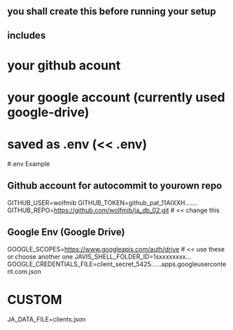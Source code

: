## you shall create this before running your setup
## includes
# your github acount
# your google account (currently used google-drive)
# saved as .env (<< .env)


#.env Example
## Github account for autocommit to yourown repo
GITHUB_USER=wolfmib
GITHUB_TOKEN=github_pat_11AIXXH.......
GITHUB_REPO=https://github.com/wolfmib/ja_db_02.git # << change this

## Google Env (Google Drive)
GOOGLE_SCOPES=https://www.googleapis.com/auth/drive # << use these or choose another one
JAVIS_SHELL_FOLDER_ID=1sxxxxxxxx...
GOOGLE_CREDENTIALS_FILE=client_secret_5425......apps.googleusercontent.com.json


# CUSTOM
JA_DATA_FILE=clients.json

